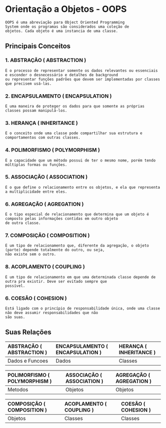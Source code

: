 # Orientação a Objetos - OOPS
````
OOPS é uma abreviação para Object Oriented Programming
System onde os programas são considerados uma coleção de
objetos. Cada objeto é uma instancia de uma classe.
````
## Principais Conceitos
### 1. ABSTRAÇÃO ( ABSTRACTION )
````
É o processo de representar somente os dados relevantes ou essenciais e esconder o desnecessário e detalhes de background
ou representar funções padrões que devem ser implementadas por classes que precisem usá-las.
````
### 2. ENCAPSULAMENTO ( ENCAPSULATION )
````
É uma maneira de proteger os dados para que somente as próprias classes possam manipulá-los.
````
### 3. HERANÇA ( INHERITANCE )
````
É o conceito onde uma classe pode compartilhar sua estrutura e comportamentos com outras classes.
````
### 4. POLIMORFISMO ( POLYMORPHISM )
````
É a capacidade que um método possui de ter o mesmo nome, porém tendo múltiplas formas ou funções.
````
### 5. ASSOCIAÇÃO ( ASSOCIATION )
````
É o que define o relacionamento entre os objetos, e ela que representa a multiplicidade entre eles.
````
### 6. AGREGAÇÃO ( AGREGATION )
````
É o tipo especial de relacionamento que determina que um objeto é composto pelas informações contidas em outro objeto
de outra classe.
````
### 7. COMPOSIÇÃO ( COMPOSITION )
````
É um tipo de relacionamento que, diferente da agregação, o objeto (parte) depende totalmente do outro, ou seja,
não existe sem o outro.
````
### 8. ACOPLAMENTO ( COUPLING )
````
É um tipo de relacionamento em que uma determinada classe depende de outra pra existir. Deve ser evitado sempre que
possível.
````
### 6. COESÃO ( COHESION )
````
Está ligado com o princípio de responsabilidade única, onde uma classe não deve assumir responsabilidades que não
são suas.
````
## Suas Relações

|  ABSTRAÇÃO ( ABSTRACTION )   |  ENCAPSULAMENTO ( ENCAPSULATION ) | HERANÇA ( INHERITANCE ) |
|   :---     |   :---     |   :---     |
| Dados e Funcoes | Dados | Classes |

|  POLIMORFISMO ( POLYMORPHISM )   |  ASSOCIAÇÃO ( ASSOCIATION ) | AGREGAÇÃO ( AGREGATION ) |
|   :---     |   :---     |   :---     |
| Metodos | Objetos | Objetos |

|  COMPOSIÇÃO ( COMPOSITION )   |  ACOPLAMENTO ( COUPLING ) | COESÃO ( COHESION ) |
|   :---     |   :---     |   :---     |
| Objetos | Classes | Classes |
